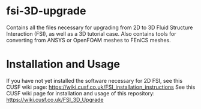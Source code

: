 # fsi-3D-upgrade
Contains all the files necessary for upgrading from 2D to 3D Fluid Structure Interaction (FSI), as well as a 3D tutorial case.
Also contains tools for converting from ANSYS or OpenFOAM meshes to FEniCS meshes.

# Installation and Usage
If you have not yet installed the software necessary for 2D FSI, see this CUSF wiki page: https://wiki.cusf.co.uk/FSI_installation_instructions
See this CUSF wiki page for installation and usage of this repository: https://wiki.cusf.co.uk/FSI_3D_Upgrade
